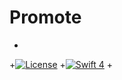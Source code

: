# Promote
+
+[![License](http://img.shields.io/badge/License-MIT-green.svg?style=flat)](https://github.com/tokijh/RxSwiftMVVMTableView/blob/master/LICENSE)
+[![Swift 4](https://img.shields.io/badge/swift-4.0-orange.svg?style=flat)](https://swift.org)
+

